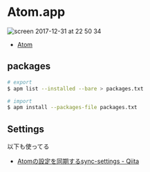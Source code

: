 # Atom.app

![screen 2017-12-31 at 22 50 34](https://user-images.githubusercontent.com/971124/34462006-2032c768-ee7d-11e7-8170-e910c90722de.png)

- [Atom](https://atom.io/)

## packages

```bash
# export
$ apm list --installed --bare > packages.txt

# import
$ apm install --packages-file packages.txt
```

## Settings

以下も使ってる

-  [Atomの設定を同期するsync-settings - Qiita](https://qiita.com/T_M/items/0fb0804eb1fd256aac4e)
